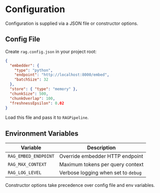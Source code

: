 # Configuration

Configuration is supplied via a JSON file or constructor options.

## Config File
Create `rag.config.json` in your project root:
```json
{
  "embedder": {
    "type": "python",
    "endpoint": "http://localhost:8000/embed",
    "batchSize": 32
  },
  "store": { "type": "memory" },
  "chunkSize": 500,
  "chunkOverlap": 100,
  "freshnessEpsilon": 0.02
}
```
Load this file and pass it to `RAGPipeline`.

## Environment Variables
| Variable | Description |
|---|---|
| `RAG_EMBED_ENDPOINT` | Override embedder HTTP endpoint |
| `RAG_MAX_CONTEXT` | Maximum tokens per query context |
| `RAG_LOG_LEVEL` | Verbose logging when set to `debug` |

Constructor options take precedence over config file and env variables.
